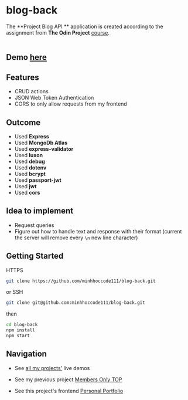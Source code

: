 # blog-back

The **Project Blog API ** application is created according to the assignment from **The Odin Project** [course](https://www.theodinproject.com/lessons/nodejs-blog-api).
<br>
<br>

<!-- ## Screenshot

![Members Only Screenshot](/public/images/members-only-screenshot.png)

![Members Only Bcrypt Screenshot](/public/images/members-only-screenshot-password.png) -->

## **Demo** [here](https://minhhoccode.vercel.app/)

## **Features**

- CRUD actions
- JSON Web Token Authentication
- CORS to only allow requests from my frontend

## **Outcome**

- Used **Express**
- Used **MongoDb Atlas**
- Used **express-validator**
- Used **luxon**
- Used **debug**
- Used **dotenv**
- Used **bcrypt**
- Used **passport-jwt**
- Used **jwt**
- Used **cors**

## **Idea to implement**

- Request queries
- Figure out how to handle text and response with their format (current the server will remove every `\n` new line character)

## **Getting Started**

HTTPS

```bash
git clone https://github.com/minhhoccode111/blog-back.git
```

or SSH

```bash
git clone git@github.com:minhhoccode111/blog-back.git
```

then

```bash
cd blog-back
npm install
npm start
```

## **Navigation**

- See [all my projects'](https://github.com/minhhoccode111/all-projects-live-demos) live demos

- See my previous project [Members Only TOP](https://github.com/minhhoccode111/members-only-top)

- See this project's frontend [Personal Portfolio](https://github.com/minhhoccode111/personal-portfolio/)

<!-- * See my next project []() -->
